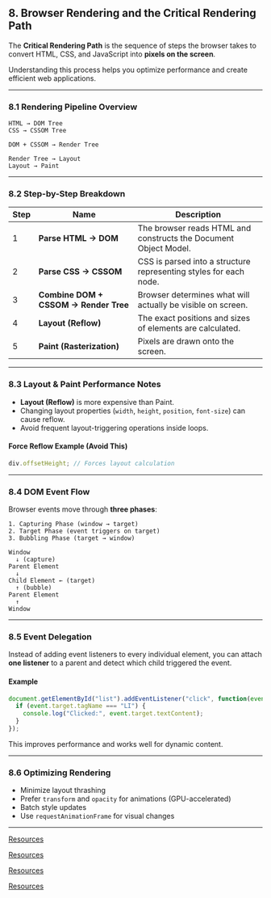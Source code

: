 ## 8. Browser Rendering and the Critical Rendering Path

The **Critical Rendering Path** is the sequence of steps the browser takes to convert HTML, CSS, and JavaScript into **pixels on the screen**.

Understanding this process helps you optimize performance and create efficient web applications.

---

### 8.1 Rendering Pipeline Overview

```
HTML → DOM Tree
CSS → CSSOM Tree

DOM + CSSOM → Render Tree

Render Tree → Layout
Layout → Paint
```

---

### 8.2 Step-by-Step Breakdown

| Step | Name                                  | Description                                                       |
| ---- | ------------------------------------- | ----------------------------------------------------------------- |
| 1    | **Parse HTML → DOM**                  | The browser reads HTML and constructs the Document Object Model.  |
| 2    | **Parse CSS → CSSOM**                 | CSS is parsed into a structure representing styles for each node. |
| 3    | **Combine DOM + CSSOM → Render Tree** | Browser determines what will actually be visible on screen.       |
| 4    | **Layout (Reflow)**                   | The exact positions and sizes of elements are calculated.         |
| 5    | **Paint (Rasterization)**             | Pixels are drawn onto the screen.                                 |

---

### 8.3 Layout & Paint Performance Notes

* **Layout (Reflow)** is more expensive than Paint.
* Changing layout properties (`width`, `height`, `position`, `font-size`) can cause reflow.
* Avoid frequent layout-triggering operations inside loops.

#### Force Reflow Example (Avoid This)

```js
div.offsetHeight; // Forces layout calculation
```

---

### 8.4 DOM Event Flow

Browser events move through **three phases**:

```
1. Capturing Phase (window → target)
2. Target Phase (event triggers on target)
3. Bubbling Phase (target → window)
```

```
Window
  ↓ (capture)
Parent Element
  ↓
Child Element ← (target)
  ↑ (bubble)
Parent Element
  ↑
Window
```

---

### 8.5 Event Delegation

Instead of adding event listeners to every individual element, you can attach **one listener** to a parent and detect which child triggered the event.

#### Example

```js
document.getElementById("list").addEventListener("click", function(event) {
  if (event.target.tagName === "LI") {
    console.log("Clicked:", event.target.textContent);
  }
});
```

This improves performance and works well for dynamic content.

---

### 8.6 Optimizing Rendering

* Minimize layout thrashing
* Prefer `transform` and `opacity` for animations (GPU-accelerated)
* Batch style updates
* Use `requestAnimationFrame` for visual changes

---



[Resources](https://bytebytego.com/guides/what-happens-when-you-type-a-url-into-your-browser/)

[Resources](https://www.youtube.com/watch?v=SmE4OwHztCc)

[Resources](https://www.freecodecamp.org/news/web-page-rendering-on-the-browser-different-methods/)


[Resources](https://web.dev/articles/vitals)